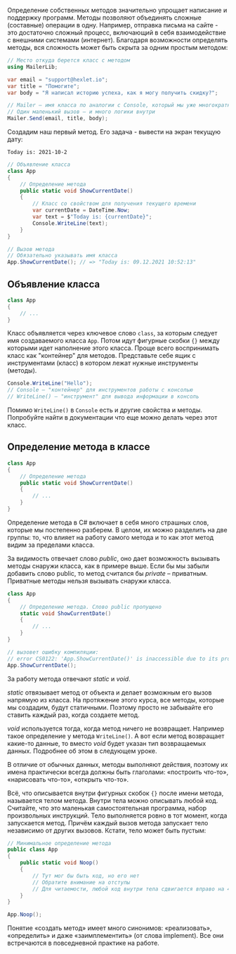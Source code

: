 
Определение собственных методов значительно упрощает написание и поддержку программ. Методы позволяют объединять сложные (составные) операции в одну. Например, отправка письма на сайте - это достаточно сложный процесс, включающий в себя взаимодействие с внешними системами (интернет). Благодаря возможности определять методы, вся сложность может быть скрыта за одним простым методом:

```cs
// Место откуда берется класс с методом
using MailerLib;

var email = "support@hexlet.io";
var title = "Помогите";
var body = "Я написал историю успеха, как я могу получить скидку?";

// Mailer – имя класса по аналогии с Console, который мы уже многократно использовали
// Один маленький вызов — и много логики внутри
Mailer.Send(email, title, body);
```

Создадим наш первый метод. Его задача - вывести на экран текущую дату:

```text
Today is: 2021-10-2
```

```cs
// Объявление класса
class App
{
    // Определение метода
    public static void ShowCurrentDate()
    {
        // Класс со свойством для получения текущего времени
        var currentDate = DateTime.Now;
        var text = $"Today is: {currentDate}";
        Console.WriteLine(text);
    }
}

// Вызов метода
// Обязательно указывать имя класса
App.ShowCurrentDate(); // => "Today is: 09.12.2021 10:52:13"
```

## Объявление класса

```cs
class App
{
    // ...
}
```

Класс объявляется через ключевое слово `class`, за которым следует имя создаваемого класса `App`. Потом идут фигурные скобки `{}` между которыми идет наполнение этого класса. Проще всего воспринимать класс как "контейнер" для методов. Представьте себе ящик с инструментами (класс) в котором лежат нужные инструменты (методы).

```cs
Console.WriteLine("Hello");
// Console – "контейнер" для инструментов работы с консолью
// WriteLine() – "инструмент" для вывода информации в консоль
```

Помимо `WriteLine()` в `Console` есть и другие свойства и методы. Попробуйте найти в документации что еще можно делать через этот класс.

## Определение метода в классе

```cs
class App
{
    // Определение метода
    public static void ShowCurrentDate()
    {
        // ...
    }
}
```

Определение метода в C# включает в себя много страшных слов, которые мы постепенно разберем. В целом, их можно разделить на две группы: то, что влияет на работу самого метода и то как этот метод видим за пределами класса.

За видимость отвечает слово *public*, оно дает возможность вызывать методы снаружи класса, как в примере выше. Если бы мы забыли добавить слово public, то метод считался бы *private* – приватным. Приватные методы нельзя вызывать снаружи класса.

```cs
class App
{
    // Определение метода. Слово public пропущено
    static void ShowCurrentDate()
    {
        // ...
    }
}

// вызовет ошибку компиляции:
// error CS0122: 'App.ShowCurrentDate()' is inaccessible due to its protection level
App.ShowCurrentDate();
```

За работу метода отвечают *static* и *void*.

*static* отвязывает метод от объекта и делает возможным его вызов напрямую из класса. На протяжение этого курса, все методы, которые мы создадим, будут статичными. Поэтому просто не забывайте его ставить каждый раз, когда создаете метод.

*void* используется тогда, когда метод ничего не возвращает. Например такое определение у метода `WriteLine()`. А вот если метод возвращает какие-то данные, то вместо *void* будет указан тип возвращаемых данных. Подробнее об этом в следующем уроке.

В отличие от обычных данных, методы выполняют действия, поэтому их имена практически всегда должны быть глаголами: «построить что-то», «нарисовать что-то», «открыть что-то».

Всё, что описывается внутри фигурных скобок `{}` после имени метода, называется телом метода. Внутри тела можно описывать любой код. Считайте, что это маленькая самостоятельная программа, набор произвольных инструкций. Тело выполняется ровно в тот момент, когда запускается метод. Причём каждый вызов метода запускает тело независимо от других вызовов. Кстати, тело может быть пустым:

```cs
// Минимальное определение метода
public class App
{
    public static void Noop()
    {
        // Тут мог бы быть код, но его нет
        // Обратите внимание на отступы
        // Для читаемости, любой код внутри тела сдвигается вправо на 4 пробела
    }
}

App.Noop();
```

Понятие «создать метод» имеет много синонимов: «реализовать», «определить» и даже «заимплементить» (от слова implement). Все они встречаются в повседневной практике на работе.
